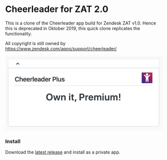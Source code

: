 # Cheerleader for ZAT 2.0

This is a clone of the Cheerleader app build for Zendesk ZAT v1.0.
Hence this is deprecated in Oktober 2019, this quick clone replicates the functionality.

All copyright is still owned by https://www.zendesk.com/apps/support/cheerleader/

![](assets/screenshot.png)

### Install
Download the [latest release](https://github.com/verschoren/cheerleader/releases/latest) and install as a private app.
